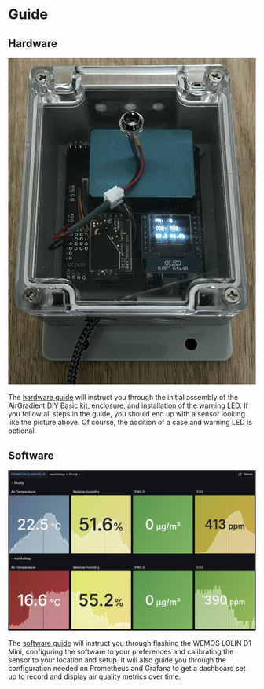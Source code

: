 # Guide

## Hardware

![Built AirGradient DIY Basic + enclosure + LED](./img/hardware.jpeg "hardware.jpeg")

The [hardware guide](./hardware.md) will instruct you through the initial assembly of the AirGradient DIY Basic kit, enclosure, and installation of the warning LED. If you follow all steps in the guide, you should end up with a sensor looking like the picture above. Of course, the addition of a case and warning LED is optional.

## Software

![Grafana dashboard](./img/grafana.png "grafana.jpeg")

The [software guide](./software.md) will instruct you through flashing the WEMOS LOLIN D1 Mini, configuring the software to your preferences and calibrating the sensor to your location and setup. It will also guide you through the configuration needed on Prometheus and Grafana to get a dashboard set up to record and display air quality metrics over time.
